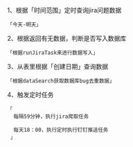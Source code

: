 1、根据「时间范围」定时查询jira问题数据
    
    「今天-明天」

2、根据返回有无数据，判断是否写入数据库
  
    「根据runJiraTask来进行数据写入」

3、从表里根据「创建日期」查询数据
     
    「根据dataSearch获取数据库bug去重数据」

4、触发定时任务
     
    「
      每隔59分钟，执行jira爬取任务

      每天18：00，执行定时执行钉钉推送任务
     」